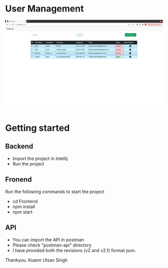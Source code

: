# User Management

![Home page](Frontend/src/Images/Management.png)

# Getting started

## Backend

- Import the project in Intellij
- Run the project

## Fronend

Run the following commands to start the project

- cd Frontend
- npm install
- npm start

## API

- You can import the API in postman
- Please check "postman-api" directory
- I have provided both the revisions (v2 and v2.1) format json.

Thankyou.
Kuamr Utsav Singh
